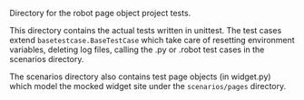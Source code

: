 Directory for the robot page object project tests.

This directory contains the actual tests written in unittest. The test cases extend `basetestcase.BaseTestCase` which
take care of resetting environment variables, deleting log files, calling the .py or .robot test cases in the
scenarios directory.

The scenarios directory also contains test page objects (in widget.py) which model the mocked widget site under the
`scenarios/pages` directory.
